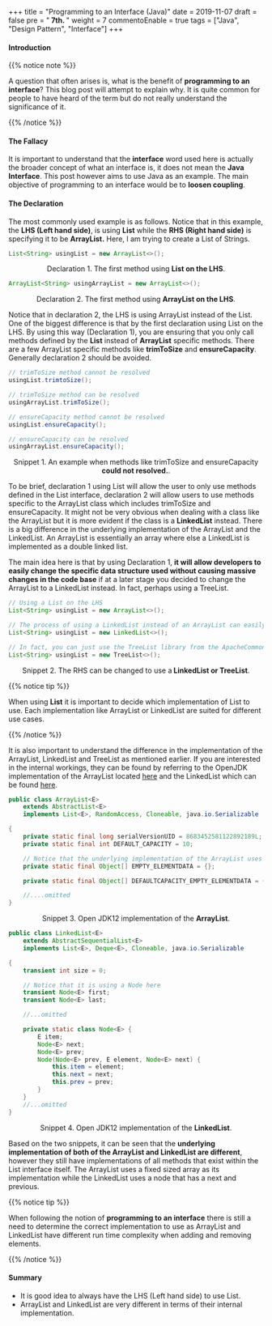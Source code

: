 +++
title = "Programming to an Interface (Java)"
date = 2019-11-07
draft = false
pre = "<b>&nbsp;7th. </b>"
weight = 7
commentoEnable = true
tags = ["Java", "Design Pattern", "Interface"]
+++

#### Introduction

{{% notice note %}}

A question that often arises is, what is the benefit of **programming to an interface**? This blog post will attempt to explain why. It is quite common for people to have heard of the term but do not really understand the significance of it.

{{% /notice %}}

#### The Fallacy

It is important to understand that the **interface** word used here is actually the broader concept of what an interface is, it does not mean the **Java Interface**. This post however aims to use Java as an example. The main objective of programming to an interface would be to **loosen coupling**.


#### The Declaration

The most commonly used example is as follows. Notice that in this example, the **LHS (Left hand side)**, is using **List** while the **RHS (Right hand side)** is specifying it to be **ArrayList.** Here, I am trying to create a List of Strings.


```java
List<String> usingList = new ArrayList<>();
```
<p align="center">Declaration 1. The first method using <strong>List on the LHS</strong>.</p>

```java
ArrayList<String> usingArrayList = new ArrayList<>();
```
<p align="center">Declaration 2. The first method using <strong>ArrayList on the LHS</strong>.</p>

Notice that in declaration 2, the LHS is using ArrayList instead of the List. One of the biggest difference is that by the first declaration using List on the LHS. By using this way (Declaration 1), you are ensuring that you only call methods defined by the **List** instead of **ArrayList** specific methods. There are a few ArrayList specific methods like **trimToSize** and **ensureCapacity**. Generally declaration 2 should be avoided.

```java
// trimToSize method cannot be resolved
usingList.trimtoSize();

// trimToSize method can be resolved
usingArrayList.trimToSize();

// ensureCapacity method cannot be resolved
usingList.ensureCapacity();

// ensureCapacity can be resolved
usingArrayList.ensureCapacity();

```
<p align="center">Snippet 1. An example when methods like trimToSize and ensureCapacity <strong> could not resolved.</strong>.</p>

To be brief, declaration 1 using List will allow the user to only use methods defined in the List interface, declaration 2 will allow users to use methods specific to the ArrayList class which includes trimToSize and ensureCapacity. It might not be very obvious when dealing with a class like the ArrayList but it is more evident if the class is a **LinkedList** instead. There is a big difference in the underlying implementation of the ArrayList and the LinkedList. An ArrayList is essentially an array where else a LinkedList is implemented as a double linked list. 

The main idea here is that by using Declaration 1, **it will allow developers to easily change the specific data structure used without causing massive changes in the code base** if at a later stage you decided to change the ArrayList to a LinkedList instead. In fact, perhaps using a TreeList.

```java
// Using a List on the LHS
List<String> usingList = new ArrayList<>();

// The process of using a LinkedList instead of an ArrayList can easily be done.
List<String> usingList = new LinkedList<>();

// In fact, you can just use the TreeList library from the ApacheCommons
List<String> usingList = new TreeList<>();

```
<p align="center">Snippet 2. The RHS can be changed to use a<strong> LinkedList or TreeList</strong>.</p>

{{% notice tip %}}

When using **List** it is important to decide which implementation of List to use. Each implementation like ArrayList or LinkedList are suited for different use cases.

{{% /notice %}}


It is also important to understand the difference in the implementation of the ArrayList, LinkedList and TreeList as mentioned earlier. If you are interested in the internal workings, they can be found by referring to the OpenJDK implementation of the ArrayList located [here](http://hg.openjdk.java.net/jdk/jdk12/file/06222165c35f/src/java.base/share/classes/java/util/ArrayList.java) and the LinkedList which can be found [here](http://hg.openjdk.java.net/jdk/jdk12/file/06222165c35f/src/java.base/share/classes/java/util/LinkedList.java).

```java
public class ArrayList<E> 
    extends AbstractList<E> 
    implements List<E>, RandomAccess, Cloneable, java.io.Serializable

{
    private static final long serialVersionUID = 8683452581122892189L;
    private static final int DEFAULT_CAPACITY = 10;

    // Notice that the underlying implementation of the ArrayList uses an Object[] //which is essentially a fixed sized array.
    private static final Object[] EMPTY_ELEMENTDATA = {};

    private static final Object[] DEFAULTCAPACITY_EMPTY_ELEMENTDATA = {};

    //....omitted
}

```
<p align="center">Snippet 3. Open JDK12 implementation of the <strong> ArrayList</strong>.</p>


```java
public class LinkedList<E>
    extends AbstractSequentialList<E>
    implements List<E>, Deque<E>, Cloneable, java.io.Serializable

{
    transient int size = 0;

    // Notice that it is using a Node here 
    transient Node<E> first;
    transient Node<E> last;

    //...omitted

    private static class Node<E> {
        E item;
        Node<E> next;
        Node<E> prev;
        Node(Node<E> prev, E element, Node<E> next) {
            this.item = element;
            this.next = next;
            this.prev = prev;
        }
    }
    //...omitted
}
```

<p align="center">Snippet 4. Open JDK12 implementation of the <strong> LinkedList</strong>.</p>

Based on the two snippets, it can be seen that the **underlying implementation of both of the ArrayList and LinkedList are different**, however they still have implementations of all methods that exist within the List interface itself. The ArrayList uses a fixed sized array as its implementation while the LinkedList uses a node that has a next and previous.

{{% notice tip %}}

When following the notion of **programming to an interface** there is still a need to determine the correct implementation to use as ArrayList and LinkedList have different run time complexity when adding and removing elements.

{{% /notice %}}

#### Summary

- It is good idea to always have the LHS (Left hand side) to use List.
- ArrayList and LinkedList are very different in terms of their internal implementation.
